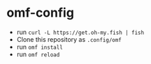 # omf-config

* run `curl -L https://get.oh-my.fish | fish`
* Clone this repository as `.config/omf`
* run `omf install`
* run `omf reload`
